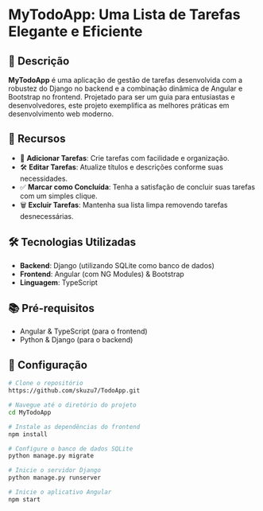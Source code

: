 # MyTodoApp: Uma Lista de Tarefas Elegante e Eficiente

## 📌 Descrição

**MyTodoApp** é uma aplicação de gestão de tarefas desenvolvida com a robustez do Django no backend e a combinação dinâmica de Angular e Bootstrap no frontend. Projetado para ser um guia para entusiastas e desenvolvedores, este projeto exemplifica as melhores práticas em desenvolvimento web moderno.


## 🌟 Recursos

- 📝 **Adicionar Tarefas**: Crie tarefas com facilidade e organização.
- 🛠 **Editar Tarefas**: Atualize títulos e descrições conforme suas necessidades.
- ✅ **Marcar como Concluída**: Tenha a satisfação de concluir suas tarefas com um simples clique.
- 🗑 **Excluir Tarefas**: Mantenha sua lista limpa removendo tarefas desnecessárias.

## 🛠 Tecnologias Utilizadas

- **Backend**: Django (utilizando SQLite como banco de dados)
- **Frontend**: Angular (com NG Modules) & Bootstrap
- **Linguagem**: TypeScript

## 📚 Pré-requisitos

- Angular & TypeScript (para o frontend)
- Python & Django (para o backend)

## 🚀 Configuração

```bash
# Clone o repositório
https://github.com/skuzu7/TodoApp.git

# Navegue até o diretório do projeto
cd MyTodoApp

# Instale as dependências do frontend
npm install

# Configure o banco de dados SQLite
python manage.py migrate

# Inicie o servidor Django
python manage.py runserver

# Inicie o aplicativo Angular
npm start
